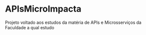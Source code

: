 # APIsMicroImpacta
Projeto voltado aos estudos da matéria de APIs e Microsserviços da Faculdade a qual estudo
